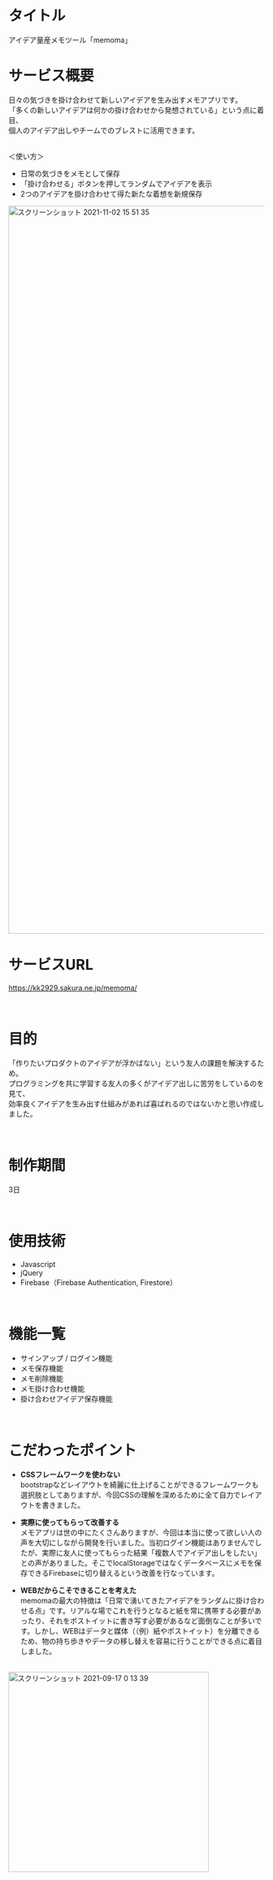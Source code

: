 # タイトル
アイデア量産メモツール「memoma」

# サービス概要
日々の気づきを掛け合わせて新しいアイデアを生み出すメモアプリです。<br>
「多くの新しいアイデアは何かの掛け合わせから発想されている」という点に着目、<br>
個人のアイデア出しやチームでのブレストに活用できます。

<br>
＜使い方＞

* 日常の気づきをメモとして保存
* 「掛け合わせる」ボタンを押してランダムでアイデアを表示
* 2つのアイデアを掛け合わせて得た新たな着想を新規保存


<img width="1433" alt="スクリーンショット 2021-11-02 15 51 35" src="https://user-images.githubusercontent.com/42371057/140053835-375a62d3-52b9-4375-9e37-b481332a2f3c.png">

<br>

# サービスURL
https://kk2929.sakura.ne.jp/memoma/

<br>

# 目的
「作りたいプロダクトのアイデアが浮かばない」という友人の課題を解決するため。<br>
プログラミングを共に学習する友人の多くがアイデア出しに苦労をしているのを見て、<br>
効率良くアイデアを生み出す仕組みがあれば喜ばれるのではないかと思い作成しました。

<br>

# 制作期間
3日

<br>

# 使用技術
* Javascript
* jQuery
* Firebase（Firebase Authentication, Firestore）

<br>

# 機能一覧
* サインアップ / ログイン機能
* メモ保存機能
* メモ削除機能
* メモ掛け合わせ機能
* 掛け合わせアイデア保存機能

<br>

# こだわったポイント

* **CSSフレームワークを使わない**<br>
bootstrapなどレイアウトを綺麗に仕上げることができるフレームワークも選択肢としてありますが、今回CSSの理解を深めるために全て自力でレイアウトを書きました。

* **実際に使ってもらって改善する**<br>
メモアプリは世の中にたくさんありますが、今回は本当に使って欲しい人の声を大切にしながら開発を行いました。当初ログイン機能はありませんでしたが、実際に友人に使ってもらった結果「複数人でアイデア出しをしたい」との声がありました。そこでlocalStorageではなくデータベースにメモを保存できるFirebaseに切り替えるという改善を行なっています。

* **WEBだからこそできることを考えた**<br>
memomaの最大の特徴は「日常で湧いてきたアイデアをランダムに掛け合わせる点」です。リアルな場でこれを行うとなると紙を常に携帯する必要があったり、それをポストイットに書き写す必要があるなど面倒なことが多いです。しかし、WEBはデータと媒体（（例）紙やポストイット）を分離できるため、物の持ち歩きやデータの移し替えを容易に行うことができる点に着目しました。

<br>
<img width="394" alt="スクリーンショット 2021-09-17 0 13 39" src="https://user-images.githubusercontent.com/42371057/133638657-746e45d7-ff01-47f9-b4af-319260a16c5f.png">
